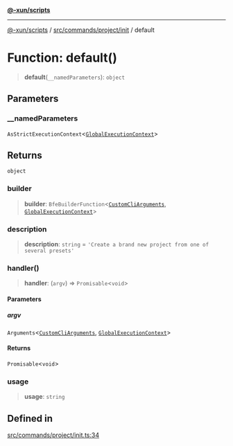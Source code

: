 [**@-xun/scripts**](../../../../../README.md)

***

[@-xun/scripts](../../../../../README.md) / [src/commands/project/init](../README.md) / default

# Function: default()

> **default**(`__namedParameters`): `object`

## Parameters

### \_\_namedParameters

`AsStrictExecutionContext`\<[`GlobalExecutionContext`](../../../../configure/type-aliases/GlobalExecutionContext.md)\>

## Returns

`object`

### builder

> **builder**: `BfeBuilderFunction`\<[`CustomCliArguments`](../type-aliases/CustomCliArguments.md), [`GlobalExecutionContext`](../../../../configure/type-aliases/GlobalExecutionContext.md)\>

### description

> **description**: `string` = `'Create a brand new project from one of several presets'`

### handler()

> **handler**: (`argv`) => `Promisable`\<`void`\>

#### Parameters

##### argv

`Arguments`\<[`CustomCliArguments`](../type-aliases/CustomCliArguments.md), [`GlobalExecutionContext`](../../../../configure/type-aliases/GlobalExecutionContext.md)\>

#### Returns

`Promisable`\<`void`\>

### usage

> **usage**: `string`

## Defined in

[src/commands/project/init.ts:34](https://github.com/Xunnamius/xscripts/blob/08b8dd169c5f24bef791b640ada35bc11e6e6e8e/src/commands/project/init.ts#L34)

